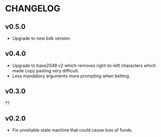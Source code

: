 # CHANGELOG

## v0.5.0

- Upgrade to new bdk version 

## v0.4.0

- Upgrade to base2048 v2 which removes right-to-left characters which made copy pasting very difficult.
- Less mandatory arguments more prompting when betting.

## v0.3.0

??


## v0.2.0

- Fix unreliable state machine that could cause loss of funds.
